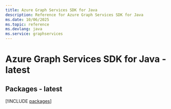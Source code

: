 ```yaml
---
title: Azure Graph Services SDK for Java
description: Reference for Azure Graph Services SDK for Java
ms.date: 10/06/2025
ms.topic: reference
ms.devlang: java
ms.service: graphservices
---
```

# Azure Graph Services SDK for Java - latest
## Packages - latest
[!INCLUDE [packages](graph-services-index.md)]